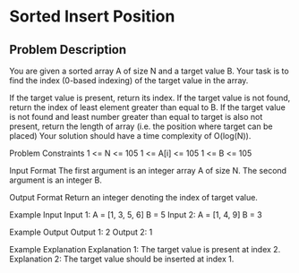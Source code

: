# Sorted Insert Position

## Problem Description
You are given a sorted array A of size N and a target value B.
Your task is to find the index (0-based indexing) of the target value in the array.

If the target value is present, return its index.
If the target value is not found, return the index of least element greater than equal to B.
If the target value is not found and least number greater than equal to target is also not present, return the length of array (i.e. the position where target can be placed)
Your solution should have a time complexity of O(log(N)).


Problem Constraints
1 <= N <= 105
1 <= A[i] <= 105
1 <= B <= 105


Input Format
The first argument is an integer array A of size N.
The second argument is an integer B.


Output Format
Return an integer denoting the index of target value.


Example Input
Input 1:
A = [1, 3, 5, 6]
B = 5
Input 2:
A = [1, 4, 9]
B = 3


Example Output
Output 1:
2
Output 2:
1


Example Explanation
Explanation 1:
The target value is present at index 2.
Explanation 2:
The target value should be inserted at index 1.